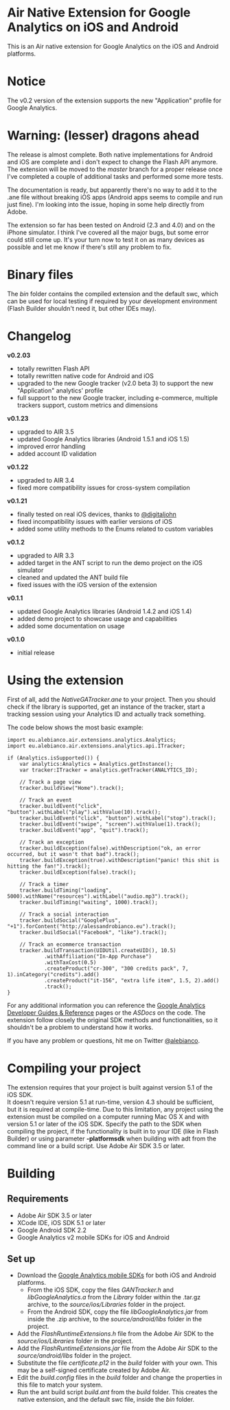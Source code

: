 # Air Native Extension for Google Analytics on iOS and Android

This is an Air native extension for Google Analytics on the iOS and Android platforms.

# Notice

The v0.2 version of the extension supports the new "Application" profile for Google Analytics.

# Warning: (lesser) dragons ahead

The release is almost complete. Both native implementations for Android and iOS are complete and i don't expect to change the Flash API anymore. The extension will be moved to the _master_ branch for a proper release once I've completed a couple of additional tasks and performed some more tests.

The documentation is ready, but apparently there's no way to add it to the .ane file without breaking iOS apps (Android apps seems to compile and run just fine).
 I'm looking into the issue, hoping in some help directly from Adobe.

The extension so far has been tested on Android (2.3 and 4.0) and on the iPhone simulator. I think I've covered all the major bugs, but some error could still come up. It's your turn now to test it on as many devices as possible and let me know if there's still any problem to fix.

# Binary files

The _bin_ folder contains the compiled extension and the default swc, which can be used for local testing if required by your development environment (Flash Builder shouldn't need it, but other IDEs may).

# Changelog

**v0.2.03**

* totally rewritten Flash API
* totally rewritten native code for Android and iOS
* upgraded to the new Google tracker (v2.0 beta 3) to support the new "Application" analytics' profile
* full support to the new Google tracker, including e-commerce, multiple trackers support, custom metrics and dimensions

**v0.1.23**

* upgraded to AIR 3.5
* updated Google Analytics libraries (Android 1.5.1 and iOS 1.5)
* improved error handling
* added account ID validation

**v0.1.22**

* upgraded to AIR 3.4
* fixed more compatibility issues for cross-system compilation

**v0.1.21**

* finally tested on real iOS devices, thanks to [@digitaljohn](http://github.com/digitaljohn)
* fixed incompatibility issues with earlier versions of iOS
* added some utility methods to the Enums related to custom variables

**v0.1.2**

* upgraded to AIR 3.3
* added target in the ANT script to run the demo project on the iOS simulator
* cleaned and updated the ANT build file
* fixed issues with the iOS version of the extension

**v0.1.1**

* updated Google Analytics libraries (Android 1.4.2 and iOS 1.4)
* added demo project to showcase usage and capabilities
* added some documentation on usage

**v0.1.0**

* initial release

# Using the extension

First of all, add the *NativeGATracker.ane* to your project.
Then you should check if the library is supported, get an instance of the tracker, start a tracking session using your Analytics ID and actually track something.

The code below shows the most basic example:

	import eu.alebianco.air.extensions.analytics.Analytics;
    import eu.alebianco.air.extensions.analytics.api.ITracker;

	if (Analytics.isSupported()) {
		var analytics:Analytics = Analytics.getInstance();
        var tracker:ITracker = analytics.getTracker(ANALYTICS_ID);

        // Track a page view
        tracker.buildView("Home").track();

        // Track an event
        tracker.buildEvent("click", "button").withLabel("play").withValue(10).track();
        tracker.buildEvent("click", "button").withLabel("stop").track();
        tracker.buildEvent("swipe", "screen").withValue(1).track();
        tracker.buildEvent("app", "quit").track();

        // Track an exception
        tracker.buildException(false).withDescription("ok, an error occurred, but it wasn't that bad").track();
        tracker.buildException(true).withDescription("panic! this shit is hitting the fan!").track();
        tracker.buildException(false).track();

        // Track a timer
        tracker.buildTiming("loading", 5000).withName("resources").withLabel("audio.mp3").track();
        tracker.buildTiming("waiting", 1000).track();

        // Track a social interaction
        tracker.buildSocial("GooglePlus", "+1").forContent("http://alessandrobianco.eu").track();
        tracker.buildSocial("Facebook", "like").track();

        // Track an ecommerce transaction
        tracker.buildTransaction(UIDUtil.createUID(), 10.5)
                .withAffiliation("In-App Purchase")
                .withTaxCost(0.5)
                .createProduct("cr-300", "300 credits pack", 7, 1).inCategory("credits").add()
                .createProduct("it-156", "extra life item", 1.5, 2).add()
                .track();
	}

For any additional information you can reference the [Google Analytics Developer Guides & Reference](https://developers.google.com/analytics/devguides/) pages or the *ASDocs* on the code.
The extension follow closely the original SDK methods and functionalities, so it shouldn't be a problem to understand how it works.

If you have any problem or questions, hit me on Twitter [@alebianco](http://twitter.com/alebianco).

# Compiling your project

The extension requires that your project is built against version 5.1 of the iOS SDK.  
It doesn't require version 5.1 at run-time, version 4.3 should be sufficient, but it is required at compile-time.
Due to this limitation, any project using the extension must be compiled on a computer running Mac OS X and with version 5.1 or later of the iOS SDK. Specify the path to the SDK when compiling the project, if the functionality is built in to your IDE (like in Flash Builder) or using parameter **-platformsdk** when building with adt from the command line or a build script.
Use Adobe Air SDK 3.5 or later.
	
# Building


## Requirements

* Adobe Air SDK 3.5 or later
* XCode IDE, iOS SDK 5.1 or later
* Google Android SDK 2.2
* Google Analytics v2 mobile SDKs for iOS and Android

## Set up

* Download the [Google Analytics mobile SDKs](http://code.google.com/apis/analytics/docs/mobile/download.html) for both iOS and Android platforms.
    * From the iOS SDK, copy the files _GANTracker.h_ and _libGoogleAnalytics.a_ from the _Library_ folder within the .tar.gz archive, to the _source/ios/Libraries_ folder in the project.
	* From the Android SDK, copy the file _libGoogleAnalytics.jar_ from inside the .zip archive, to the _source/android/libs_ folder in the project.
* Add the _FlashRuntimeExtensions.h_ file from the Adobe Air SDK to the _source/ios/Libraries_ folder in the project.
* Add the _FlashRuntimeExtensions.jar_ file from the Adobe Air SDK to the _source/android/libs_ folder in the project.
* Substitute the file _certificate.p12_ in the _build_ folder with your own. This may be a self-signed certificate created by Adobe Air.
* Edit the _build.config_ files in the _build_ folder and change the properties in this file to match your system.
* Run the ant build script _build.ant_ from the _build_ folder. This creates the native extension, and the default swc file, inside the _bin_ folder.